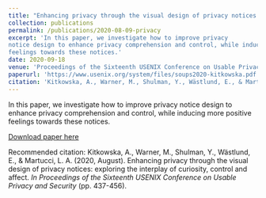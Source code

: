 ```yaml
---
title: "Enhancing privacy through the visual design of privacy notices: exploring the interplay of curiosity, control and affect"
collection: publications
permalink: /publications/2020-08-09-privacy
excerpt: 'In this paper, we investigate how to improve privacy 
notice design to enhance privacy comprehension and control, while inducing more positive 
feelings towards these notices.'
date: 2020-09-18
venue: 'Proceedings of the Sixteenth USENIX Conference on Usable Privacy and Security'
paperurl: 'https://www.usenix.org/system/files/soups2020-kitkowska.pdf'
citation: 'Kitkowska, A., Warner, M., Shulman, Y., Wästlund, E., & Martucci, L. A. (2020, August). Enhancing privacy through the visual design of privacy notices: exploring the interplay of curiosity, control and affect. <i>In Proceedings of the Sixteenth USENIX Conference on Usable Privacy and Security </i> (pp. 437-456).'
---
```

 In this paper, we investigate how to improve privacy 
notice design to enhance privacy comprehension and control, while inducing more positive 
feelings towards these notices. 

[Download paper here](https://www.usenix.org/system/files/soups2020-kitkowska.pdf)

Recommended citation: Kitkowska, A., Warner, M., Shulman, Y., Wästlund, E., & Martucci, L. A. (2020, August). Enhancing privacy through the visual design of privacy notices: exploring the interplay of curiosity, control and affect. <i>In Proceedings of the Sixteenth USENIX Conference on Usable Privacy and Security </i> (pp. 437-456).